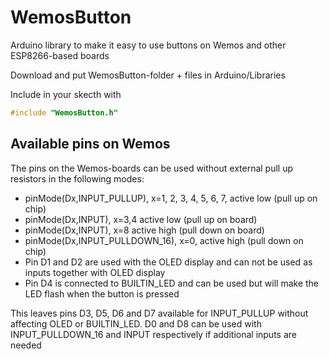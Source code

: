 # WemosButton
Arduino library to make it easy to use buttons on Wemos and other ESP8266-based boards

Download and put WemosButton-folder + files in Arduino/Libraries

Include in your skecth with 

```cpp
#include "WemosButton.h"
```

## Available pins on Wemos

The pins on the Wemos-boards can be used without external pull up resistors in the following modes:

- pinMode(Dx,INPUT_PULLUP), x=1, 2, 3, 4, 5, 6, 7, active low (pull up on chip)
- pinMode(Dx,INPUT), x=3,4 active low (pull up on board)
- pinMode(Dx,INPUT), x=8 active high (pull down on board)
- pinMode(Dx,INPUT_PULLDOWN_16), x=0, active high (pull down on chip)
- Pin D1 and D2 are used with the OLED display and can not be used as inputs together with OLED display
- Pin D4 is connected to BUILTIN_LED and can be used but will make the LED flash when the button is pressed

This leaves pins D3, D5, D6 and D7 available for INPUT_PULLUP without affecting OLED or BUILTIN_LED. D0 and D8 can be used with INPUT_PULLDOWN_16 and INPUT respectively if additional inputs are needed
